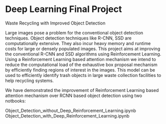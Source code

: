 # Deep Learning Final Project 
Waste Recycling with Improved Object Detection


Large images pose a problem for the conventional object detection techniques. Object detection techniques like R-CNN, SSD are
computationally extensive. They also incur heavy memory and runtime costs for large or densely populated images. This project aims
at improving the conventional R-CNN and SSD algorithms using Reinforcement Learning. Using a Reinforcement Learning based
attention mechanism we intend to reduce the computational load of the exhaustive box proposal mechanism by efficiently finding
regions of interest in the images. This model can be used to efficiently identify trash objects in large waste collection facilities to help
recycling systems.

We have demonstrated the improvement of Reinforcement Learning based
attention mechanism over RCNN based object detection using two notbooks:

Object_Detection_without_Deep_Reinforcement_Learning.ipynb
Object_Detection_with_Deep_Reinforcement_Learning.ipynb
